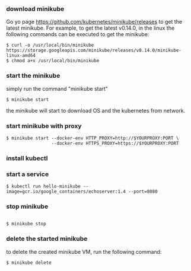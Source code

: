 ### download minikube
Go yo page https://github.com/kubernetes/minikube/releases to get the latest minikube. For example, to get the latest v0.14.0, in the linux the following commands can be executed to get the minikube:

```shell
$ curl -o /usr/local/bin/minikube https://storage.googleapis.com/minikube/releases/v0.14.0/minikube-linux-amd64
$ chmod a+x /usr/local/bin/minikube
```

### start the minikube

simply run the command "minikube start"

```shell
$ minikube start
```
the minikube will start to download OS and the kubernetes from network.

### start minikube with proxy

```shell
$ minikube start --docker-env HTTP_PROXY=http://$YOURPROXY:PORT \
                 --docker-env HTTPS_PROXY=https://$YOURPROXY:PORT
```

### install kubectl

### start a service

```shell
$ kubectl run hello-minikube --image=gcr.io/google_containers/echoserver:1.4 --port=8080
```

### stop minikube

```shell

$ minikube stop

```

### delete the started minikube

to delete the created minikube VM, run the following command:

```shell
$ minikube delete
```
